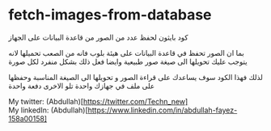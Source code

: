 # fetch-images-from-database
كود بايثون لحفظ عدد من الصور من قاعدة البيانات على الجهاز



بما ان الصور تحفظ في قاعدة البيانات على هيئة بلوب فانه من الصعب تحميلها لانه يتوجب عليك تحويلها الى صيغة صور طبيعية وايضا فعل ذلك بشكل منفرد لكل صورة

لذلك فهذا الكود سوف يساعدك على قراءة الصور و تحويلها الى الصيغة المناسبة وحفظها على ملف في جهازك واحدة تلو الاخرى دفعة واحدة




My twitter: (Abdullah)[https://twitter.com/Techn_new] <br>
My linkedIn: (Abdullah)[https://www.linkedin.com/in/abdullah-fayez-158a00158]
